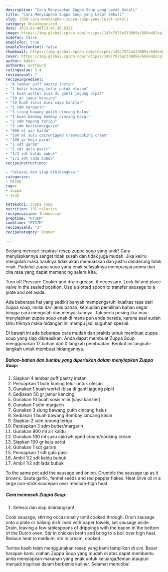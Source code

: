 ```yaml
---
description: "Cara Menyiapkan Zuppa Soup yang Lezat Sekali"
title: "Cara Menyiapkan Zuppa Soup yang Lezat Sekali"
slug: 1309-cara-menyiapkan-zuppa-soup-yang-lezat-sekali
category: Uncategorized
date: 2023-03-08T13:41:36.633Z
image: https://img-global.cpcdn.com/recipes/149c7975a233089e/680x482cq70/zuppa-soup-foto-resep-utama.jpg
hideToc: false
enableToc: true
enableTocContent: false
thumbnail: https://img-global.cpcdn.com/recipes/149c7975a233089e/680x482cq70/zuppa-soup-foto-resep-utama.jpg
cover: https://img-global.cpcdn.com/recipes/149c7975a233089e/680x482cq70/zuppa-soup-foto-resep-utama.jpg
author: Admin
authorAv: notfound
ratingvalue: 3.4
reviewcount: 7
recipeingredient:
- "4 lembar puff pastry instan"
- "1 butir kuning telur untuk olesan"
- "1 buah wortel bisa di ganti jagung pipil"
- "50 gr jamur kancing"
- "10 buah sosis mini saya kanzler"
- "1 sdm margarin"
- "3 siung bawang putih cincang halus"
- "1 buah bawang Bombay cincang kasar"
- "2 sdm tepung terigu"
- "3 sdm buttermargarin"
- "800 ml air kaldu"
- "100 ml susu cairwhipped creamcooking cream"
- "100 gr keju parut"
- "1 sdt garam"
- "1 sdt gula pasir"
- "1/2 sdt kaldu bubuk"
- "1/2 sdt lada bubuk"
recipeinstructions:

- "Selesai dan siap dihidangkan!"
categories:
- Resep
tags:
- zuppa
- soup

katakunci: zuppa soup 
nutrition: 131 calories
recipecuisine: Indonesian
preptime: "PT26M"
cooktime: "PT57M"
recipeyield: "3"
recipecategory: Dinner

---
```





Sedang mencari inspirasi resep zuppa soup yang unik? Cara menyiapkannya sangat tidak susah dan tidak juga mudah. Jika keliru mengolah maka hasilnya tidak akan memuaskan dan justru cenderung tidak enak. Padahal zuppa soup yang enak selayaknya mempunyai aroma dan cita rasa yang dapat memancing selera Kita.





Turn off Pressure Cooker and drain grease, if necessary. Lock lid and place valve in the sealed position. Use a slotted spoon to transfer sausage to a plate and set aside.

Ada beberapa hal yang sedikit banyak mempengaruhi kualitas rasa dari zuppa soup, mulai dari jenis bahan, kemudian pemilihan bahan segar hingga cara mengolah dan menyajikannya. Tak perlu pusing jika mau menyiapkan zuppa soup enak di mana pun anda berada, karena asal sudah tahu triknya maka hidangan ini mampu jadi suguhan spesial.






Di bawah ini ada beberapa cara mudah dan praktis untuk membuat zuppa soup yang siap dikreasikan. Anda dapat membuat Zuppa Soup menggunakan 17 bahan dan 0 langkah pembuatan. Berikut ini langkah-langkah untuk membuat hidangannya.

<!--inarticleads1-->

##### Bahan-bahan dan bumbu yang diperlukan dalam menyiapkan Zuppa Soup:

1. Siapkan 4 lembar puff pastry instan
1. Persiapkan 1 butir kuning telur untuk olesan
1. Gunakan 1 buah wortel (bisa di ganti jagung pipil)
1. Sediakan 50 gr jamur kancing
1. Gunakan 10 buah sosis mini (saya kanzler)
1. Gunakan 1 sdm margarin
1. Gunakan 3 siung bawang putih cincang halus
1. Sediakan 1 buah bawang Bombay cincang kasar
1. Siapkan 2 sdm tepung terigu
1. Persiapkan 3 sdm butter/margarin
1. Gunakan 800 ml air kaldu
1. Gunakan 100 ml susu cair/whipped cream/cooking cream
1. Siapkan 100 gr keju parut
1. Gunakan 1 sdt garam
1. Persiapkan 1 sdt gula pasir
1. Ambil 1/2 sdt kaldu bubuk
1. Ambil 1/2 sdt lada bubuk


To the same pot add the sausage and onion. Crumble the sausage up as it browns. Sauté garlic, fennel seeds and red pepper flakes. Heat olive oil in a large non-stick saucepan over medium-high heat. 

<!--inarticleads2-->

##### Cara memasak Zuppa Soup:


1. Selesai dan siap dihidangkan!

Cook sausage, stirring occasionally until cooked through. Drain sausage onto a plate or baking dish lined with paper towels, set sausage aside. Drain, leaving a few tablespoons of drippings with the bacon in the bottom of the Dutch oven. Stir in chicken broth and bring to a boil over high heat. Reduce heat to medium; stir in cream, cooked. 

Terima kasih telah menggunakan resep yang kami tampilkan di sini. Besar harapan kami, olahan Zuppa Soup yang mudah di atas dapat membantu anda menyiapkan makanan yang enak untuk keluarga/teman ataupun menjadi inspirasi dalam berbisnis kuliner. Selamat mencoba!
